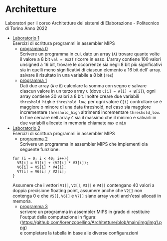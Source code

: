 # Architetture
Laboratori per il corso Architetture dei sistemi di Elaborazione - Politecnico di Torino Anno 2022

* [Laboratorio 1](https://github.com/lorenzobellino/Architetture/blob/master/Laboratori/Lab01/lab_01.pdf)  
Esercizi di scrittura programmi in assembler MIPS
  + [programma 0](https://github.com/lorenzobellino/Architetture/blob/main/Laboratori/Lab01/program_0.s)  
  Scrivere un programma in cui, dato un array (```A```) trovare quante volte il valore a 8 bit ```val = 0x2f``` ricorre in esso. L'array contiene 100 valori unsigned a 16 bit, trovare le occorrenze sia negli 8 bit più significativi sia in quelli meno significativi di ciascun elemento a 16 bit dell' array. salvare il risultato in una variabile a 8 bit (```res```)
  + [programma 1](https://github.com/lorenzobellino/Architetture/blob/main/Laboratori/Lab01/program_1.s)  
Dati due array (```A``` e ```B```) calcolare la somma con segno e salvare ciascun valore in un terzo array ```C``` (dove ```C[i] = A[i] + B[i]```), ogni array contiene 30 valori a 8 bit. Inoltre creare due variabili ```threshold_high``` e ```threshold_low```, per ogni valore ```C[i]``` controllare se è maggiore o minore di una data threshold, nel caso sia maggiore incrementare ```threshold_high``` altrimenti incrementare ```threshold_low```. In fine cercare nell array ```C``` sia il massimo che il minimo e salvarli in due variabili allocate in memoria chiamate ```max``` e ```min```
* [Laboratorio 2](https://github.com/lorenzobellino/Architetture/blob/main/Laboratori/Lab02/lab_02.pdf)  
Esercizi di scrittura programmi in assembler MIPS
  + [programma 2](https://github.com/lorenzobellino/Architetture/blob/main/Laboratori/Lab02/program_2.s)   
  Scrivere un programma in assembler MIPS che implementi ola seguente funzione:  
  ```
  for (i = 0; i < 40; i++){
    V5[i] = V1[i] + (V2[i] * V3[i]);
    V6[i] = V5[i] * V4[i];
    V7[i] = V6[i] / V2[i];
  }
  ```
  Assumere che i vettori ```V1[]```, ```V2[]```, ```V3[]``` e ```V4[]``` contengano 40 valori a doppia precisione floating point, assumere anche che ```V2[]```  non contenga 0 e che ```V5[]```, ```V6[]``` e ```V7[]``` siano array vuoti anch'essi allocati in memoria.
  + [programma 3](https://github.com/lorenzobellino/Architetture/blob/main/Laboratori/Lab02/program_3.s)  
  scrivere un programma in assembler MIPS in grado di restituire l'output della computazione in figura:  
  (https://github.com/lorenzobellino/Architetture/blob/main/img/img1.png)  
  e completare la tabella in base alle diverse configurazioni
  
